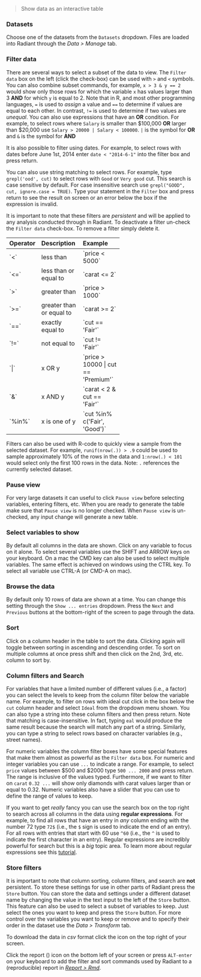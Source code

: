 > Show data as an interactive table

### Datasets

Choose one of the datasets from the `Datasets` dropdown. Files are loaded into Radiant through the _Data > Manage_ tab.

### Filter data

There are several ways to select a subset of the data to view. The `Filter data` box on the left (click the check-box) can be used with `>` and `<` symbols. You can also combine subset commands, for example, `x > 3 & y == 2` would show only those rows for which the variable `x` has values larger than 3 **AND** for which `y` is equal to 2. Note that in R, and most other programming languages, `=` is used to _assign_ a value and `==` to determine if values are equal to each other. In contrast, `!=` is used to determine if two values are _unequal_. You can also use expressions that have an **OR** condition. For example, to select rows where `Salary` is smaller than \$100,000 **OR** larger than \$20,000 use `Salary > 20000 | Salary < 100000`. `|` is the symbol for **OR** and `&` is the symbol for **AND**

It is also possible to filter using dates. For example, to select rows with dates before June 1st, 2014 enter `date < "2014-6-1"` into the filter box and press return.

You can also use string matching to select rows. For example, type `grepl('ood', cut)` to select rows with `Good` or `Very good` cut. This search is case sensitive by default. For case insensitive search use `grepl("GOOD", cut, ignore.case = TRUE)`. Type your statement in the `Filter`  box and press return to see the result on screen or an error below the box if the expression is invalid.

It is important to note that these filters are _persistent_ and will be applied to any analysis conducted through in Radiant. To deactivate a filter un-check the `Filter data` check-box. To remove a filter simply delete it.


<table class='table table-condensed table-hover' style='width:60%;'>
 <thead>
  <tr>
   <th style="text-align:left;"> Operator </th>
   <th style="text-align:left;"> Description </th>
   <th style="text-align:left;"> Example </th>
  </tr>
 </thead>
<tbody>
  <tr>
   <td style="text-align:left;"> `<` </td>
   <td style="text-align:left;"> less than </td>
   <td style="text-align:left;"> `price < 5000` </td>
  </tr>
  <tr>
   <td style="text-align:left;"> `<=` </td>
   <td style="text-align:left;"> less than or equal to </td>
   <td style="text-align:left;"> `carat <= 2` </td>
  </tr>
  <tr>
   <td style="text-align:left;"> `>` </td>
   <td style="text-align:left;"> greater than </td>
   <td style="text-align:left;"> `price > 1000` </td>
  </tr>
  <tr>
   <td style="text-align:left;"> `>=` </td>
   <td style="text-align:left;"> greater than or equal to </td>
   <td style="text-align:left;"> `carat >= 2` </td>
  </tr>
  <tr>
   <td style="text-align:left;"> `==` </td>
   <td style="text-align:left;"> exactly equal to </td>
   <td style="text-align:left;"> `cut == 'Fair'` </td>
  </tr>
  <tr>
   <td style="text-align:left;"> `!=` </td>
   <td style="text-align:left;"> not equal to </td>
   <td style="text-align:left;"> `cut != 'Fair'` </td>
  </tr>
  <tr>
   <td style="text-align:left;"> `|` </td>
   <td style="text-align:left;"> x OR y </td>
   <td style="text-align:left;"> `price > 10000 | cut == 'Premium'` </td>
  </tr>
  <tr>
   <td style="text-align:left;"> `&` </td>
   <td style="text-align:left;"> x AND y </td>
   <td style="text-align:left;"> `carat < 2 & cut == 'Fair'` </td>
  </tr>
  <tr>
   <td style="text-align:left;"> `%in%` </td>
   <td style="text-align:left;"> x is one of y </td>
   <td style="text-align:left;"> `cut %in% c('Fair', 'Good')` </td>
  </tr>
</tbody>
</table>

Filters can also be used with R-code to quickly view a sample from the selected dataset. For example, `runif(nrow(.)) > .9` could be used to sample approximately 10% of the rows in the data and `1:nrow(.) < 101` would select only the first 100 rows in the data. Note: `.` references the currently selected dataset.

### Pause view

For very large datasets it can useful to click `Pause view` before selecting variables, entering filters, etc. When you are ready to generate the table make sure that `Pause view` is no longer checked. When `Pause view` is un-checked, any input change will generate a new table.

### Select variables to show

By default all columns in the data are shown. Click on any variable to focus on it alone. To select several variables use the SHIFT and ARROW keys on your keyboard. On a mac the CMD key can also be used to select multiple variables. The same effect is achieved on windows using the CTRL key. To select all variable use CTRL-A (or CMD-A on mac).

### Browse the data

By default only 10 rows of data are shown at a time. You can change this setting through the `Show ... entries` dropdown. Press the `Next` and `Previous` buttons at the bottom-right of the screen to page through the data.

### Sort

Click on a column header in the table to sort the data. Clicking again will toggle between sorting in ascending and descending order. To sort on multiple columns at once press shift and then click on the 2nd, 3rd, etc. column to sort by.

### Column filters and Search

For variables that have a limited number of different values (i.e., a factor) you can select the levels to keep from the column filter below the variable name. For example, to filter on rows with ideal cut click in the box below the `cut` column header and select `Ideal` from the dropdown menu shown. You can also type a string into these column filters and then press return. Note that matching is case-insensitive. In fact, typing `eal` would produce the same result because the search will match any part of a string. Similarly, you can type a string to select rows based on character variables (e.g., street names).

For numeric variables the column filter boxes have some special features that make them almost as powerful as the `Filter data` box. For numeric and integer variables you can use `...` to indicate a range. For example, to select `price` values between \$500 and \$2000 type `500 ... 2000` and press return. The range is inclusive of the values typed. Furthermore, if we want to filter on `carat` `0.32 ...` will show only diamonds with carat values larger than or equal to 0.32. Numeric variables also have a slider that you can use to define the range of values to keep.

If you want to get _really_ fancy you can use the search box on the top right to search across all columns in the data using **regular expressions**. For example, to find all rows that have an entry in _any_ column ending with the number 72 type `72$` (i.e., the `$` sign is used to indicate the end of an entry). For all rows with entries that start with 60 use `^60` (i.e., the `^` is used to indicate the first character in an entry). Regular expressions are incredibly powerful for search but this is a _big_ topic area. To learn more about regular expressions see this <a href="http://www.regular-expressions.info/tutorial.html" target="_blank">tutorial</a>.


### Store filters

It is important to note that column sorting, column filters, and search are **not** persistent. To store these settings for use in other parts of Radiant press the `Store` button. You can store the data and settings under a different dataset name by changing the value in the text input to the left of the `Store` button. This feature can also be used to select a subset of variables to keep. Just select the ones you want to keep and press the `Store` button. For more control over the variables you want to keep or remove and to specify their order in the dataset use the _Data > Transform_ tab.

To download the data in _csv_ format click the <i title='Download' class='fa fa-download'></i> icon on the top right of your screen.

Click the report (<i title='Report results' class='fa fa-edit'></i>) icon on the bottom left of your screen or press `ALT-enter` on your keyboard to add the filter and sort commands used by Radiant to a (reproducible) report in <a href="https://radiant-rstats.github.io/docs/data/report_rmd.html" target="_blank">_Report > Rmd_</a>.

